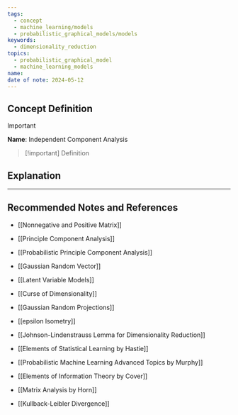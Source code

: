 ```yaml
---
tags:
  - concept
  - machine_learning/models
  - probabilistic_graphical_models/models
keywords:
  - dimensionality_reduction
topics:
  - probabilistic_graphical_model
  - machine_learning_models
name: 
date of note: 2024-05-12
---
```


## Concept Definition

>[!important]
>**Name**: Independent Component Analysis

>[!important] Definition




## Explanation





-----------
##  Recommended Notes and References


- [[Nonnegative and Positive Matrix]]
- [[Principle Component Analysis]]
- [[Probabilistic Principle Component Analysis]]
- [[Gaussian Random Vector]]

- [[Latent Variable Models]]


- [[Curse of Dimensionality]]
- [[Gaussian Random Projections]]
- [[epsilon Isometry]]
- [[Johnson-Lindenstrauss Lemma for Dimensionality Reduction]]



- [[Elements of Statistical Learning by Hastie]]
- [[Probabilistic Machine Learning Advanced Topics by Murphy]]
- [[Elements of Information Theory by Cover]]
- [[Matrix Analysis by Horn]]

- [[Kullback-Leibler Divergence]]
